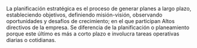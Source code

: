 La planificación estratégica es el proceso de generar planes a largo plazo, estableciendo objetivos, definiendo misión-visión, observando oportunidades y desafíos de crecimiento; en el que participan Altos directivos de la empresa. 
Se diferencia de la planificación o planeamiento porque este último es más a corto plazo e involucra tareas operativas diarias o cotidianas.